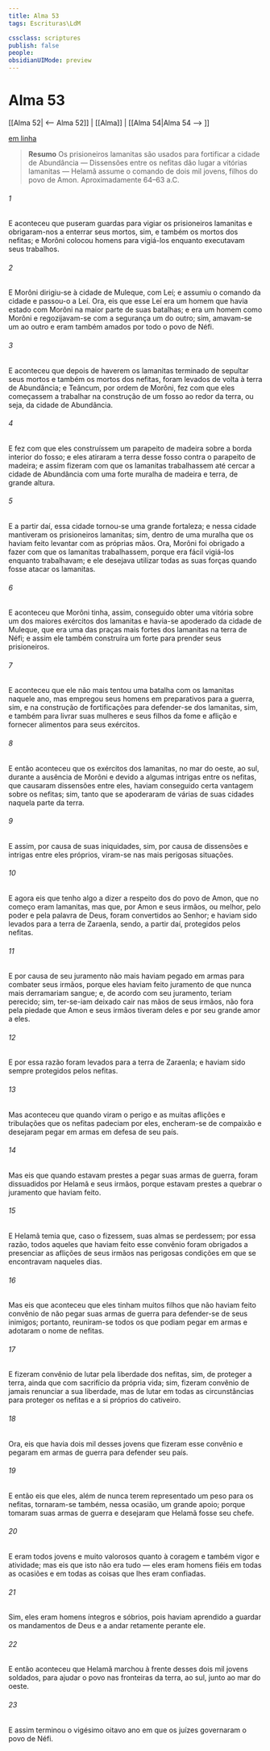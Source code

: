 ```yaml
---
title: Alma 53
tags: Escrituras\LdM

cssclass: scriptures
publish: false
people:
obsidianUIMode: preview
---
```


# Alma 53
[[Alma 52| <-- Alma 52]] | [[Alma]] | [[Alma 54|Alma 54 --> ]]

[em linha](https://churchofjesuschrist.org/study/scriptures/bofm/alma/53?lang=por)

> __Resumo__
Os prisioneiros lamanitas são usados para fortificar a cidade de Abundância — Dissensões entre os nefitas dão lugar a vitórias lamanitas — Helamã assume o comando de dois mil jovens, filhos do povo de Amon. Aproximadamente 64–63 a.C.

###### 1 
E aconteceu que puseram guardas para vigiar os prisioneiros lamanitas e obrigaram-nos a enterrar seus mortos, sim, e também os mortos dos nefitas; e Morôni colocou homens para vigiá-los enquanto executavam seus trabalhos.

###### 2 
E Morôni dirigiu-se à cidade de Muleque, com Leí; e assumiu o comando da cidade e passou-o a Leí. Ora, eis que esse Leí era um homem que havia estado com Morôni na maior parte de suas batalhas; e era um homem como Morôni e regozijavam-se com a segurança um do outro; sim, amavam-se um ao outro e eram também amados por todo o povo de Néfi.

###### 3 
E aconteceu que depois de haverem os lamanitas terminado de sepultar seus mortos e também os mortos dos nefitas, foram levados de volta à terra de Abundância; e Teâncum, por ordem de Morôni, fez com que eles começassem a trabalhar na construção de um fosso ao redor da terra, ou seja, da cidade de Abundância.

###### 4 
E fez com que eles construíssem um parapeito de madeira sobre a borda interior do fosso; e eles atiraram a terra desse fosso contra o parapeito de madeira; e assim fizeram com que os lamanitas trabalhassem até cercar a cidade de Abundância com uma forte muralha de madeira e terra, de grande altura.

###### 5 
E a partir daí, essa cidade tornou-se uma grande fortaleza; e nessa cidade mantiveram os prisioneiros lamanitas; sim, dentro de uma muralha que os haviam feito levantar com as próprias mãos. Ora, Morôni foi obrigado a fazer com que os lamanitas trabalhassem, porque era fácil vigiá-los enquanto trabalhavam; e ele desejava utilizar todas as suas forças quando fosse atacar os lamanitas.

###### 6 
E aconteceu que Morôni tinha, assim, conseguido obter uma vitória sobre um dos maiores exércitos dos lamanitas e havia-se apoderado da cidade de Muleque, que era uma das praças mais fortes dos lamanitas na terra de Néfi; e assim ele também construíra um forte para prender seus prisioneiros.

###### 7 
E aconteceu que ele não mais tentou uma batalha com os lamanitas naquele ano, mas empregou seus homens em preparativos para a guerra, sim, e na construção de fortificações para defender-se dos lamanitas, sim, e também para livrar suas mulheres e seus filhos da fome e aflição e fornecer alimentos para seus exércitos.

###### 8 
E então aconteceu que os exércitos dos lamanitas, no mar do oeste, ao sul, durante a ausência de Morôni e devido a algumas intrigas entre os nefitas, que causaram dissensões entre eles, haviam conseguido certa vantagem sobre os nefitas; sim, tanto que se apoderaram de várias de suas cidades naquela parte da terra.

###### 9 
E assim, por causa de suas iniquidades, sim, por causa de dissensões e intrigas entre eles próprios, viram-se nas mais perigosas situações.

###### 10 
E agora eis que tenho algo a dizer a respeito dos do povo de Amon, que no começo eram lamanitas, mas que, por Amon e seus irmãos, ou melhor, pelo poder e pela palavra de Deus, foram convertidos ao Senhor; e haviam sido levados para a terra de Zaraenla, sendo, a partir daí, protegidos pelos nefitas.

###### 11 
E por causa de seu juramento não mais haviam pegado em armas para combater seus irmãos, porque eles haviam feito juramento de que nunca mais derramariam sangue; e, de acordo com seu juramento, teriam perecido; sim, ter-se-iam deixado cair nas mãos de seus irmãos, não fora pela piedade que Amon e seus irmãos tiveram deles e por seu grande amor a eles.

###### 12 
E por essa razão foram levados para a terra de Zaraenla; e haviam sido sempre protegidos pelos nefitas.

###### 13 
Mas aconteceu que quando viram o perigo e as muitas aflições e tribulações que os nefitas padeciam por eles, encheram-se de compaixão e desejaram pegar em armas em defesa de seu país.

###### 14 
Mas eis que quando estavam prestes a pegar suas armas de guerra, foram dissuadidos por Helamã e seus irmãos, porque estavam prestes a quebrar o juramento que haviam feito.

###### 15 
E Helamã temia que, caso o fizessem, suas almas se perdessem; por essa razão, todos aqueles que haviam feito esse convênio foram obrigados a presenciar as aflições de seus irmãos nas perigosas condições em que se encontravam naqueles dias.

###### 16 
Mas eis que aconteceu que eles tinham muitos filhos que não haviam feito convênio de não pegar suas armas de guerra para defender-se de seus inimigos; portanto, reuniram-se todos os que podiam pegar em armas e adotaram o nome de nefitas.

###### 17 
E fizeram convênio de lutar pela liberdade dos nefitas, sim, de proteger a terra, ainda que com sacrifício da própria vida; sim, fizeram convênio de jamais renunciar a sua liberdade, mas de lutar em todas as circunstâncias para proteger os nefitas e a si próprios do cativeiro.

###### 18 
Ora, eis que havia dois mil desses jovens que fizeram esse convênio e pegaram em armas de guerra para defender seu país.

###### 19 
E então eis que eles, além de nunca terem representado um peso para os nefitas, tornaram-se também, nessa ocasião, um grande apoio; porque tomaram suas armas de guerra e desejaram que Helamã fosse seu chefe.

###### 20 
E eram todos jovens e muito valorosos quanto à coragem e também vigor e atividade; mas eis que isto não era tudo — eles eram homens fiéis em todas as ocasiões e em todas as coisas que lhes eram confiadas.

###### 21 
Sim, eles eram homens íntegros e sóbrios, pois haviam aprendido a guardar os mandamentos de Deus e a andar retamente perante ele.

###### 22 
E então aconteceu que Helamã marchou à frente desses dois mil jovens soldados, para ajudar o povo nas fronteiras da terra, ao sul, junto ao mar do oeste.

###### 23 
E assim terminou o vigésimo oitavo ano em que os juízes governaram o povo de Néfi.

